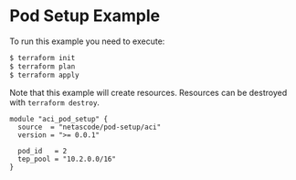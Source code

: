 <!-- BEGIN_TF_DOCS -->
# Pod Setup Example

To run this example you need to execute:

```bash
$ terraform init
$ terraform plan
$ terraform apply
```

Note that this example will create resources. Resources can be destroyed with `terraform destroy`.

```hcl
module "aci_pod_setup" {
  source  = "netascode/pod-setup/aci"
  version = ">= 0.0.1"

  pod_id   = 2
  tep_pool = "10.2.0.0/16"
}

```
<!-- END_TF_DOCS -->